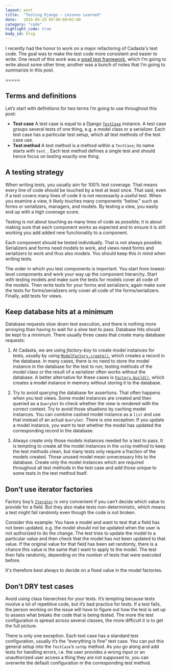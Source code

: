 ```yaml
---
layout: post
title:  "Testing Django — Lessons Learned"
date:   2016-09-29 09:00:00+02:00
category: "code"
highlight_code: true
body_id: blog
---
```


I recently had the honor to work on a major refactoring of Cadasta's test code. The goal was to make the test code more consistent and easier to write. One result of this work was a [small test framework](https://github.com/Cadasta/django-skivvy), which I’m going to write about some other time; another was a bunch of notes that I’m going to summarize in this post. 

=====

## Terms and definitions

Let’s start with definitions for two terms I’m going to use throughout this post:

- **Test case** A test case is equal to a Django [`TestCase`](https://docs.djangoproject.com/en/1.10/topics/testing/tools/#django.test.TestCase) instance. A test case groups several tests of one thing, e.g. a model class or a serializer. Each test case has a particular test setup, which all test methods of the test case use.
- **Test method** A test method is a method within a `TestCase`; its name starts with `test_`. Each test method defines a single test and should hence focus on testing exactly one thing. 

## A testing strategy

When writing tests, you usually aim for 100% test coverage. That means every line of code should be touched by a test at least once. That said, even if a test covers many lines of code it is not necessarily a useful test. When you examine a view, it likely touches many components “below,” such as forms or serializers, managers, and models. By testing a view, you easily end up with a high coverage score. 

Testing is not about touching as many lines of code as possible; it is about making sure that each component works as expected and to ensure it is still working you add added new functionality to a component. 

Each component should be tested individually. That is not always possible. Serializers and forms need models to work, and views need forms and serializers to work and thus also models. You should keep this in mind when writing tests. 

The order in which you test components is important. You start from lowest-level components and work your way up the component hierarchy. Start with testing models and make sure the tests for models cover all code of the models. Then write tests for your forms and serializers; again make sure the tests for forms/serializers only cover all code of the forms/serializers. Finally, add tests for views.

## Keep database hits at a minimum

Database requests slow down test execution, and there is nothing more annoying than having to wait for a slow test to pass. Database hits should be kept to a minimum. There usually three cases that create many database requests:

1. At Cadasta, we are using _factory-boy_ to create model instances for tests, usually by using [`ModelFactory.create()`](https://factoryboy.readthedocs.io/en/latest/reference.html#factory.Factory.create), which creates a record in the database. In many cases, there is no need to store the model instance in the database for the test to run; testing methods of the model class or the result of a serializer often works without the database. A better alternative for these cases is [`Factory.build()`](https://factoryboy.readthedocs.io/en/latest/reference.html#factory.Factory.build), which creates a model instance in memory without storing it to the database.

2. Try to avoid querying the database for assertions. That often happens when you test views. Some model instances are created and then queried as a `QuerySet` to check whether the view is rendered with the correct context. Try to avoid those situations by caching model instances. You can combine cashed model instance as a `list` and use that instead of an actual `QuerySet`. There is one exception: If you update a model instance, you want to test whether the model has updated the corresponding record in the database. 

3. Always create only those models instances needed for a test to pass. It is tempting to create all the model instances in the `setUp` method to keep the test methods clean, but many tests only require a fraction of the models created. Those unused model mean unnecessary hits to the database. Create only the model instances which are required throughout all test methods in the test case and add those unique to some tests in the test method itself. 

## Don’t use iterator factories

Factory boy’s [`Iterator`](http://factoryboy.readthedocs.io/en/latest/reference.html#iterator) is very convenient if you can’t decide which value to provide for a field. But they also make tests non-deterministic, which means a test might fail randomly even though the code is not broken.

Consider this example: You have a model and want to test that a field has not been updated, e.g. the model should not be updated when the user is not authorized to do the change. The test tries to update the model to a particular value and then check that the model has not been updated to that value. If the original value for that field has been set randomly, there is a chance this value is the same that I want to apply to the model. The test then fails randomly, depending on the number of tests that were executed before. 

It's therefore best always to decide on a fixed value in the model factories.

## Don’t DRY test cases

Avoid using class hierarchies for your tests. It’s tempting because tests involve a lot of repetitive code, but it’s bad practice for tests. If a test fails, the person working on the issue will have to figure out how the test is set up to assess what breaks the code that is being tested. The more the test configuration is spread across several classes, the more difficult it is to get the full picture. 

There is only one exception. Each test case has a standard test configuration, usually it’s the “everything is fine” test case. You can put this general setup into the `TestCase`’s `setUp` method. As you go along and add tests for handling errors, i.e. the user provides a wrong input or an unauthorized user access a thing they are not supposed to, you can overwrite the default configuration in the corresponding test method. 
